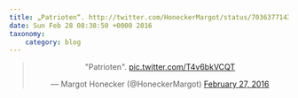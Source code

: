 ```yaml
---
title: „Patrioten“. http://twitter.com/HoneckerMargot/status/703637714361520128/photo/1
date: Sun Feb 28 08:38:50 +0000 2016
taxonomy:
    category: blog
---
```

<blockquote class="twitter-tweet" align="center"><p lang="es" dir="ltr">&quot;Patrioten&quot;. <a href="http://twitter.com/HoneckerMargot/status/703637714361520128/photo/1">pic.twitter.com/T4v6bkVCQT</a></p>&mdash; Margot Honecker (@HoneckerMargot) <a href="https://twitter.com/HoneckerMargot/status/703637714361520128">February 27, 2016</a></blockquote>
